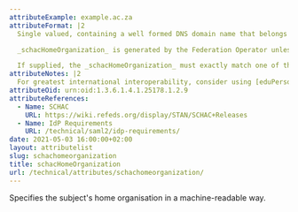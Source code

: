 ```yaml
--- 
attributeExample: example.ac.za
attributeFormat: |2
  Single valued, containing a well formed DNS domain name that belongs to the home organisation.

  _schacHomeOrganization_ is generated by the Federation Operator unless a properly scoped value is supplied.

  If supplied, the _schacHomeOrganization_ must exactly match one of the `<shibmd:Scope>` elements in the [identity provider's metadata](/technical/saml2/idp-requirements/).
attributeNotes: |2
  For greatest international interoperability, consider using [eduPersonScopedAffiliation](/technical/attributes/edupersonscopedaffiliation) to determine the home organisation.
attributeOid: urn:oid:1.3.6.1.4.1.25178.1.2.9
attributeReferences: 
  - Name: SCHAC
    URL: https://wiki.refeds.org/display/STAN/SCHAC+Releases
  - Name: IdP Requirements
    URL: /technical/saml2/idp-requirements/
date: 2021-05-03 16:00:00+02:00
layout: attributelist
slug: schachomeorganization
title: schacHomeOrganization
url: /technical/attributes/schachomeorganization/
---
```


Specifies the subject's home organisation in a machine-readable way.
